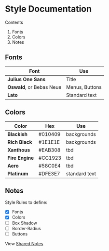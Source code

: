 # Style Documentation
Contents
1. Fonts
2. Colors
3. Notes

## Fonts
| Font | Use |
| ----------- | ----------- | 
| **Julius One Sans** | Title |
| **Oswald**, or Bebas Neue | Menus, Buttons |
| **Lato** | Standard text |

## Colors
| Color | Hex | Use | 
| ----------- | ----------- | ----------- |
| **Blackish** | #010409 | backgrounds |
| **Rich Black** | #1E1E1E | backgrounds |
| **Xanthous** | #EAB308 | tbd |
| **Fire Engine** | #CC1923 | tbd |
| **Aero** | #58C0E4 | tbd |
| **Platinum** | #DFE3E7 | standard text |

## Notes
Style Rules to define: 

- [x] Fonts
- [x] Colors
- [ ] Box Shadow
- [ ] Border-Radius 
- [ ] Buttons

View [Shared Notes](https://docs.google.com/document/d/19f1V-gLrEqGTnL8OgqO3Ad3fyC7FYeb7KmGXi9YjGo4/edit?usp=sharing)